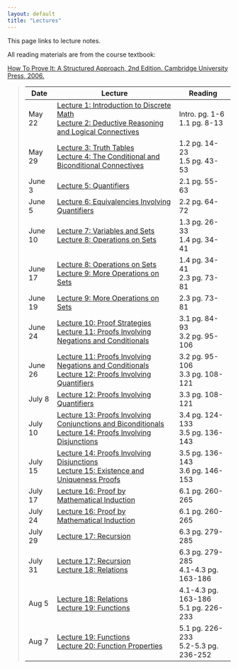 ```yaml
---
layout: default
title: "Lectures"
---
```


This page links to lecture notes.

All reading materials are from the course textbook:

[How To Prove It: A Structured Approach, 2nd
Edition. Cambridge University Press,
2006.](http://www.cambridge.org/us/academic/subjects/mathematics/logic-categories-and-sets/how-prove-it-structured-approach-2nd-edition?format=PB)

> Date | Lecture | Reading |
> ---- | ------- | ------- |
> May 22  | [Lecture 1: Introduction to Discrete Math](../lectures/lecture01.html) <br /> [Lecture 2: Deductive Reasoning and Logical Connectives](../lectures/lecture02.html) | Intro. pg. 1-6 <br /> 1.1 pg. 8-13 |
> May 29  | [Lecture 3: Truth Tables](../lectures/lecture03.html) <br /> [Lecture 4: The Conditional and Biconditional Connectives](../lectures/lecture04.html)| 1.2 pg. 14-23 <br /> 1.5 pg. 43-53 |
> June 3  | [Lecture 5: Quantifiers](../lectures/lecture05.html) | 2.1 pg. 55-63 |
> June 5  | [Lecture 6: Equivalencies Involving Quantifiers](../lectures/lecture06.html)| 2.2 pg. 64-72 |
> June 10 | [Lecture 7: Variables and Sets](../lectures/lecture07.html) <br /> [Lecture 8: Operations on Sets](../lectures/lecture08.html) | 1.3 pg. 26-33 <br /> 1.4 pg. 34-41 |
> June 17 | [Lecture 8: Operations on Sets](../lectures/lecture08.html) <br /> [Lecture 9: More Operations on Sets](../lectures/lecture09.html) | 1.4 pg. 34-41 <br /> 2.3 pg. 73-81 |
> June 19 | [Lecture 9: More Operations on Sets](../lectures/lecture09.html) | 2.3 pg. 73-81 |
> June 24 | [Lecture 10: Proof Strategies](../lectures/lecture10.html) <br /> [Lecture 11: Proofs Involving Negations and Conditionals](../lectures/lecture11.html) | 3.1 pg. 84-93 <br /> 3.2 pg. 95-106 |
> June 26 | [Lecture 11: Proofs Involving Negations and Conditionals](../lectures/lecture11.html) <br /> [Lecture 12: Proofs Involving Quantifiers](../lectures/lecture12.html) | 3.2 pg. 95-106 <br /> 3.3 pg. 108-121 |
> July 8  | [Lecture 12: Proofs Involving Quantifiers](../lectures/lecture12.html) | 3.3 pg. 108-121 |
> July 10 | [Lecture 13: Proofs Involving Conjunctions and Biconditionals](../lectures/lecture13.html) <br /> [Lecture 14: Proofs Involving Disjunctions](../lectures/lecture14.html) | 3.4 pg. 124-133 <br /> 3.5 pg. 136-143 |
> July 15 | [Lecture 14: Proofs Involving Disjunctions](../lectures/lecture14.html) <br /> [Lecture 15: Existence and Uniqueness Proofs](../lectures/lecture15.html) | 3.5 pg. 136-143 <br /> 3.6 pg. 146-153 |
> July 17 | [Lecture 16: Proof by Mathematical Induction](../lectures/lecture16.html) | 6.1 pg. 260-265 |
> July 24 | [Lecture 16: Proof by Mathematical Induction](../lectures/lecture16.html) | 6.1 pg. 260-265 |
> July 29 | [Lecture 17: Recursion](../lectures/lecture17.html) | 6.3 pg. 279-285 |
> July 31 | [Lecture 17: Recursion](../lectures/lecture17.html) <br /> [Lecture 18: Relations](../lectures/lecture18.html) | 6.3 pg. 279-285 <br /> 4.1-4.3 pg. 163-186 |
> Aug 5   | [Lecture 18: Relations](../lectures/lecture18.html) <br /> [Lecture 19: Functions](../lectures/lecture19.html) | 4.1-4.3 pg. 163-186 <br /> 5.1 pg. 226-233 |
> Aug 7   | [Lecture 19: Functions](../lectures/lecture19.html) <br /> [Lecture 20: Function Properties](../lectures/lecture20.html) | 5.1 pg. 226-233 <br /> 5.2-5.3 pg. 236-252 |
